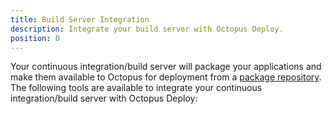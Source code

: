 ```yaml
---
title: Build Server Integration
description: Integrate your build server with Octopus Deploy.
position: 0
---
```


Your continuous integration/build server will package your applications and make them available to Octopus for deployment from a [package repository](/docs/packaging-applications/package-repositories/index.md). The following tools are available to integrate your continuous integration/build server with Octopus Deploy:

<!--
 - [AppVeyor](/docs/packaging-applications/build-servers/appveyor/index.md)
 - [Azure DevOps & Team Foundation Server](/docs/packaging-applications/build-servers/tfs-azure-devops/index.md)
 - [Bamboo](/docs/packaging-applications/build-servers/bamboo.md)
 - [BitBucket Pipelines](docs/packaging-applications/build-servers/bitbucket-pipelines/index.md)
 - [Continua CI](/docs/packaging-applications/build-servers/continua-ci.md)
 - [Jenkins](/docs/packaging-applications/build-servers/jenkins.md)
 - [TeamCity](/docs/packaging-applications/build-servers/teamcity.md)
-->

